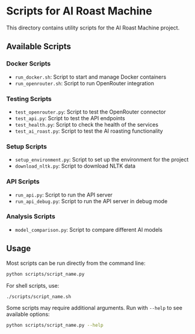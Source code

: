 # Scripts for AI Roast Machine

This directory contains utility scripts for the AI Roast Machine project.

## Available Scripts

### Docker Scripts

- `run_docker.sh`: Script to start and manage Docker containers
- `run_openrouter.sh`: Script to run OpenRouter integration

### Testing Scripts

- `test_openrouter.py`: Script to test the OpenRouter connector
- `test_api.py`: Script to test the API endpoints
- `test_health.py`: Script to check the health of the services
- `test_ai_roast.py`: Script to test the AI roasting functionality

### Setup Scripts

- `setup_environment.py`: Script to set up the environment for the project
- `download_nltk.py`: Script to download NLTK data

### API Scripts

- `run_api.py`: Script to run the API server
- `run_api_debug.py`: Script to run the API server in debug mode

### Analysis Scripts

- `model_comparison.py`: Script to compare different AI models

## Usage

Most scripts can be run directly from the command line:

```bash
python scripts/script_name.py
```

For shell scripts, use:

```bash
./scripts/script_name.sh
```

Some scripts may require additional arguments. Run with `--help` to see available options:

```bash
python scripts/script_name.py --help
``` 